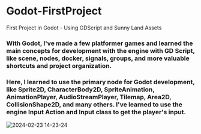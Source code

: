 # Godot-FirstProject
First Project in Godot - Using GDScript and Sunny Land Assets

### With Godot, I've made a few platformer games and learned the main concepts for development with the engine with GD Script, like scene, nodes, docker, signals, groups, and more valuable shortcuts and project organization.
### Here, I learned to use the primary node for Godot development, like Sprite2D, CharacterBody2D, SpriteAnimation, AnimationPlayer, AudioStreamPlayer, Tilemap, Area2D, CollisionShape2D, and many others. I've learned to use the engine Input Action and Input class to get the player's input.

![2024-02-23 14-23-24](https://github.com/JonyLucas/Godot-FirstProject/assets/19211058/14eb17df-a0ff-491e-97e3-e9c34e51a929)
